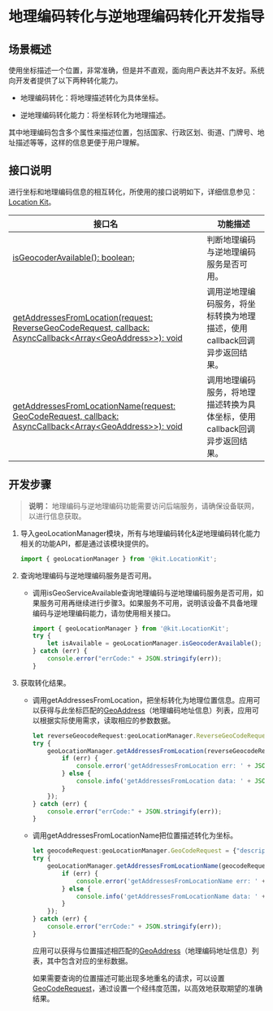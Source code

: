 # 地理编码转化与逆地理编码转化开发指导

## 场景概述

使用坐标描述一个位置，非常准确，但是并不直观，面向用户表达并不友好。系统向开发者提供了以下两种转化能力。

- 地理编码转化：将地理描述转化为具体坐标。

- 逆地理编码转化能力：将坐标转化为地理描述。

其中地理编码包含多个属性来描述位置，包括国家、行政区划、街道、门牌号、地址描述等等，这样的信息更便于用户理解。

## 接口说明

进行坐标和地理编码信息的相互转化，所使用的接口说明如下，详细信息参见：[Location Kit](../../reference/apis-location-kit/js-apis-geoLocationManager.md)。

| 接口名 | 功能描述 | 
| -------- | -------- |
| [isGeocoderAvailable(): boolean;](../../reference/apis-location-kit/js-apis-geoLocationManager.md#geolocationmanagerisgeocoderavailable) | 判断地理编码与逆地理编码服务是否可用。 | 
| [getAddressesFromLocation(request: ReverseGeoCodeRequest, callback: AsyncCallback&lt;Array&lt;GeoAddress&gt;&gt;): void](../../reference/apis-location-kit/js-apis-geoLocationManager.md#geolocationmanagergetaddressesfromlocation) | 调用逆地理编码服务，将坐标转换为地理描述，使用callback回调异步返回结果。 | 
| [getAddressesFromLocationName(request: GeoCodeRequest, callback: AsyncCallback&lt;Array&lt;GeoAddress&gt;&gt;): void](../../reference/apis-location-kit/js-apis-geoLocationManager.md#geolocationmanagergetaddressesfromlocationname) | 调用地理编码服务，将地理描述转换为具体坐标，使用callback回调异步返回结果。 | 

## 开发步骤

> **说明：**
> 地理编码与逆地理编码功能需要访问后端服务，请确保设备联网，以进行信息获取。

1. 导入geoLocationManager模块，所有与地理编码转化&逆地理编码转化能力相关的功能API，都是通过该模块提供的。
   
   ```ts
   import { geoLocationManager } from '@kit.LocationKit';
   ```

2. 查询地理编码与逆地理编码服务是否可用。
   - 调用isGeoServiceAvailable查询地理编码与逆地理编码服务是否可用，如果服务可用再继续进行步骤3。如果服务不可用，说明该设备不具备地理编码与逆地理编码能力，请勿使用相关接口。
     
      ```ts
      import { geoLocationManager } from '@kit.LocationKit';
      try {
          let isAvailable = geoLocationManager.isGeocoderAvailable();
      } catch (err) {
          console.error("errCode:" + JSON.stringify(err));
      }
      ```

3. 获取转化结果。
   - 调用getAddressesFromLocation，把坐标转化为地理位置信息。应用可以获得与此坐标匹配的[GeoAddress](../../reference/apis-location-kit/js-apis-geoLocationManager.md#geoaddress)（地理编码地址信息）列表，应用可以根据实际使用需求，读取相应的参数数据。
     
      ```ts
      let reverseGeocodeRequest:geoLocationManager.ReverseGeoCodeRequest = {"latitude": 31.12, "longitude": 121.11, "maxItems": 1};
      try {
          geoLocationManager.getAddressesFromLocation(reverseGeocodeRequest, (err, data) => {
              if (err) {
                  console.error('getAddressesFromLocation err: ' + JSON.stringify(err));
              } else {
                  console.info('getAddressesFromLocation data: ' + JSON.stringify(data));
              }
          });
      } catch (err) {
          console.error("errCode:" + JSON.stringify(err));
      }
      ```

   - 调用getAddressesFromLocationName把位置描述转化为坐标。
     
      ```ts
      let geocodeRequest:geoLocationManager.GeoCodeRequest = {"description": "上海市浦东新区xx路xx号", "maxItems": 1};
      try {
          geoLocationManager.getAddressesFromLocationName(geocodeRequest, (err, data) => {
              if (err) {
                  console.error('getAddressesFromLocationName err: ' + JSON.stringify(err));
              } else {
                  console.info('getAddressesFromLocationName data: ' + JSON.stringify(data));
              }
          });
      } catch (err) {
          console.error("errCode:" + JSON.stringify(err));
      }
      ```

      应用可以获得与位置描述相匹配的[GeoAddress](../../reference/apis-location-kit/js-apis-geoLocationManager.md#geoaddress)（地理编码地址信息）列表，其中包含对应的坐标数据。

      如果需要查询的位置描述可能出现多地重名的请求，可以设置[GeoCodeRequest](../../reference/apis-location-kit/js-apis-geoLocationManager.md#geocoderequest)，通过设置一个经纬度范围，以高效地获取期望的准确结果。